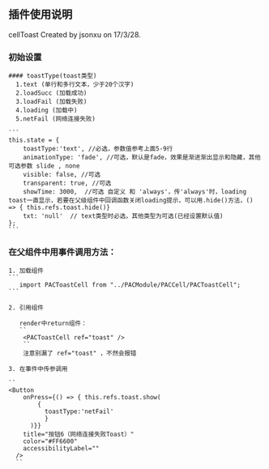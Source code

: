 ## 插件使用说明
 
 cellToast Created by jsonxu on 17/3/28.

### 初始设置
    #### toastType(toast类型)
      1.text (单行和多行文本，少于20个汉字)
      2.loadSucc (加载成功)
      3.loadFail (加载失败)
      4.loading (加载中)
      5.netFail (网络连接失败)
    
    ```
    this.state = {
        toastType:'text', //必选，参数值参考上面5-9行
        animationType: 'fade', //可选，默认是fade，效果是渐进渐出显示和隐藏，其他可选参数 slide , none
        visible: false, //可选
        transparent: true, //可选
        showTime: 3000,  //可选 自定义 和 'always'，传'always'时，loading toast一直显示，若要在父级组件中回调函数关闭loading提示，可以用.hide()方法，() => { this.refs.toast.hide()}
        txt: 'null'  // text类型时必选，其他类型为可选(已经设置默认值)
    };
    ```

### 在父组件中用事件调用方法：

    1. 加载组件
    ```
       import PACToastCell from "../PACModule/PACCell/PACToastCell";
    ```

    2. 引用组件
    
       render中return组件：
       ``
        <PACToastCell ref="toast" /> 
        ``
        注意别漏了 ref="toast" ，不然会报错

    3. 在事件中传参调用

    ``
    <Button
        onPress={() => { this.refs.toast.show(
            {
              toastType:'netFail'
              }
          )}}
        title="按钮6（网络连接失败Toast）"
        color="#FF6600"
        accessibilityLabel=""
      />
      ``